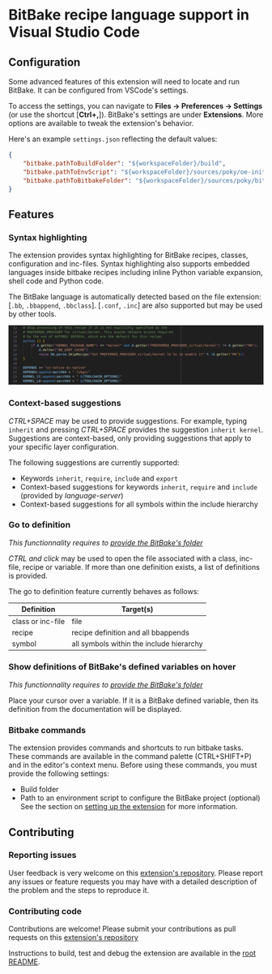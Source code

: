# BitBake recipe language support in Visual Studio Code

## Configuration

Some advanced features of this extension will need to locate and run BitBake. It can be configured from VSCode's settings.

To access the settings, you can navigate to **Files -> Preferences -> Settings** (or use the shortcut [**Ctrl+,**]). BitBake's settings are under **Extensions**. More options are available to tweak the extension's behavior.

Here's an example `settings.json` reflecting the default values:
```json
{
    "bitbake.pathToBuildFolder": "${workspaceFolder}/build",
    "bitbake.pathToEnvScript": "${workspaceFolder}/sources/poky/oe-init-build-env",
    "bitbake.pathToBitbakeFolder": "${workspaceFolder}/sources/poky/bitbake",
}
```

## Features

### Syntax highlighting

The extension provides syntax highlighting for BitBake recipes, classes, configuration and inc-files. Syntax highlighting also supports embedded languages inside bitbake recipes including inline Python variable expansion, shell code and Python code.

The BitBake language is automatically detected based on the file extension:
[`.bb`, `.bbappend`, `.bbclass`]. [`.conf`, `.inc`] are also supported but may be used by other tools.

![Syntax Hilighting](doc/highlighting.png)

### Context-based suggestions

*CTRL+SPACE* may be used to provide suggestions. For example, typing `inherit` and pressing *CTRL+SPACE* provides the suggestion `inherit kernel`. Suggestions are context-based, only providing suggestions that apply to your specific layer configuration.

The following suggestions are currently supported:

* Keywords `inherit`, `require`, `include` and `export`
* Context-based suggestions for keywords `inherit`, `require` and `include` (provided by *language-server*)
* Context-based suggestions for all symbols within the include hierarchy

### Go to definition
*This functionnality requires to [provide the BitBake's folder](#set-bitbakes-path)*

*CTRL and click* may be used to open the file associated with a class, inc-file, recipe or variable. If more than one definition exists, a list of definitions is provided.

The go to definition feature currently behaves as follows:

| Definition | Target(s) |
| --- | --- |
| class or inc-file | file |
| recipe | recipe definition and all bbappends |
| symbol | all symbols within the include hierarchy |

### Show definitions of BitBake's defined variables on hover
*This functionnality requires to [provide the BitBake's folder](#set-bitbakes-path)*

Place your cursor over a variable. If it is a BitBake defined variable, then its definition from the documentation will be displayed.

### Bitbake commands

The extension provides commands and shortcuts to run bitbake tasks. These commands are available in the command palette (CTRL+SHIFT+P) and in the editor's context menu. Before using these commands, you must provide the following settings:
- Build folder
- Path to an environment script to configure the BitBake project (optional)
See the section on [setting up the extension](#setup-the-extension) for more information.

## Contributing

### Reporting issues

User feedback is very welcome on this [extension's repository](https://github.com/yoctoproject/vscode-bitbake). Please report any issues or feature requests you may have with a detailed description of the problem and the steps to reproduce it.

### Contributing code

Contributions are welcome! Please submit your contributions as pull requests on this [extension's repository](https://github.com/yoctoproject/vscode-bitbake)

Instructions to build, test and debug the extension are available in the [root README](../README.md).
